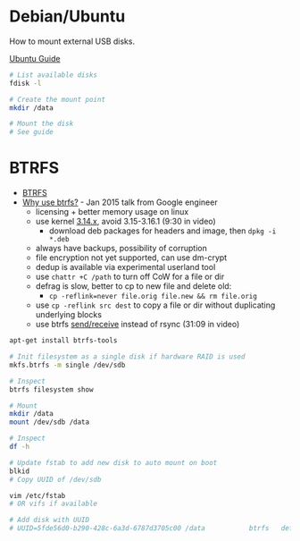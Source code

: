 # Debian/Ubuntu

How to mount external USB disks.

[Ubuntu Guide](https://help.ubuntu.com/community/Mount/USB)

```bash
# List available disks
fdisk -l

# Create the mount point
mkdir /data

# Mount the disk
# See guide
```

# BTRFS

- [BTRFS](http://www.howtoforge.com/a-beginners-guide-to-btrfs)
- [Why use btrfs?](https://www.youtube.com/watch?v=6DplcPrQjvA) - Jan 2015 talk from Google engineer
  - licensing + better memory usage on linux
  - use kernel [3.14.x](http://kernel.ubuntu.com/~kernel-ppa/mainline/v3.14.1-trusty/), avoid 3.15-3.16.1 (9:30 in video)
    - download deb packages for headers and image, then `dpkg -i *.deb`
  - always have backups, possibility of corruption
  - file encryption not yet supported, can use dm-crypt
  - dedup is available via experimental userland tool
  - use `chattr +C /path` to turn off CoW for a file or dir
  - defrag is slow, better to cp to new file and delete old:
    - `cp -reflink=never file.orig file.new && rm file.orig`
  - use `cp -reflink src dest` to copy a file or dir without duplicating underlying blocks
  - use btrfs [send/receive](http://marc.merlins.org/perso/btrfs/post_2014-03-22_Btrfs-Tips_-Doing-Fast-Incremental-Backups-With-Btrfs-Send-and-Receive.html) instead of rsync (31:09 in video)


```bash
apt-get install btrfs-tools

# Init filesystem as a single disk if hardware RAID is used 
mkfs.btrfs -m single /dev/sdb

# Inspect
btrfs filesystem show

# Mount
mkdir /data
mount /dev/sdb /data

# Inspect
df -h

# Update fstab to add new disk to auto mount on boot
blkid
# Copy UUID of /dev/sdb

vim /etc/fstab
# OR vifs if available

# Add disk with UUID
# UUID=5fde56d0-b290-428c-6a3d-6787d3705c00 /data           btrfs   defaults        0       1

```

